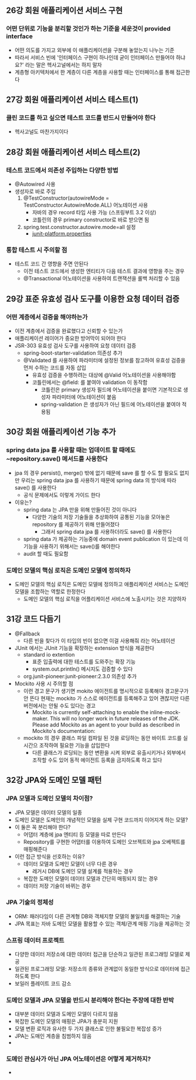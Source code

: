 ## 26강 회원 애플리케이션 서비스 구현
### 어떤 단위로 기능을 분리할 것인가 하는 기준을 세운것이 provided interface
- 어떤 의도를 가지고 외부에 이 애플리케이션을 구분해 놓았는지 나누는 기준
- 따라서 서비스 빈에 '인터페이스 구현이 하나인데 굳이 인터페이스 만들어야 하냐요?' 라는 말은 헥사고널에서는 하지 말자
- 계층형 아키텍처에서 한 계층이 다른 계층을 사용할 때는 인터페이스를 통해 접근한다

## 27강 회원 애플리케이션 서비스 테스트(1)
### 클린 코드를 하고 싶으면 테스트 코드를 반드시 만들어야 한다
- 헥사고널도 마찬가지이다

## 28강 회원 애플리케이션 서비스 테스트(2)

### 테스트 코드에서 의존성 주입하는 다양한 방법
- @Autowired 사용
- 생성자로 바로 주입
    1. @TestConstructor(autowireMode = TestConstructor.AutowireMode.ALL) 어노테이션 사용
        - 자바의 경우 record 타입 사용 가능 (스프링부트 3.2 이상)
        - 코틀린의 경우 primary constructor로 바로 받으면 됨
    2. spring.test.constructor.autowire.mode=all 설정
        - [junit-platform.properties](src/test/resources/junit-platform.properties)

### 통합 테스트 시 주의할 점

- 테스트 코드 간 영향을 주면 안된다
    - 이전 테스트 코드에서 생성한 엔티티가 다음 테스트 결과에 영향을 주는 경우
    - @Transactional 어노테이션을 사용하여 트랜잭션을 롤백 처리할 수 있음

## 29강 표준 유효성 검사 도구를 이용한 요청 데이터 검증

### 어떤 계층에서 검증을 해야하는가

- 이전 계층에서 검증을 완료했다고 신뢰할 수 있는가
- 애플리케이션 레이어가 중요한 방어막이 되어야 한다
- JSR-303 유효성 검사 도구를 사용하여 요청 데이터 검증
    - spring-boot-starter-validation 의존성 추가
    - @Validated 를 사용하여 파라미터에 설정된 정보를 참고하여 유효성 검증을 먼저 수하는 코드를 자동 삽입
        - 유효성 검증을 수행하려는 대상에 @Valid 어노테이션을 사용해야함
        - 코틀린에서는 @field: 를 붙여야 validation 이 동작함
            - 코틀린은 primary 생성자 필드에 어노테이션을 붙이면 기본적으로 생성자 파라미터에 어노테이션이 붙음
            - spring-validation 은 생성자가 아닌 필드에 어노테이션을 붙여야 적용됨

## 30강 회원 애플리케이션 기능 추가

### spring data jpa 를 사용할 때는 업데이트 할 때에도 ~repository.save() 메서드를 사용한다

- jpa 의 경우 persist(), merge() 밖에 없기 때문에 save 를 할 수도 할 필요도 없지만
  우리는 spring data jpa 를 사용하기 때문에 spring data 의 방식에 따라 save() 를 사용한다
    - 공식 문제에서도 이렇게 가이드 한다
- 이유는?
    - spring data 는 JPA 만을 위해 만들어진 것이 아니다
        - 다양한 기술의 저장 기술들을 추상화하여 공통된 기능을 모아놓은 repository 를 제공하기 위해 만들어졌다
            - 그래서 spring data jpa 를 사용하더라도 save() 를 사용한다
    - spring data 가 제공하는 기능중에 domain event publication 이 있는데 이 기능을 사용하기 위해서는 save()를 해야한다
    - audit 할 때도 필요함

### 도메인 모델의 핵심 로직은 도메인 모델에 정의하자

- 도메인 모델의 핵심 로직은 도메인 모델에 정의하고 애플리케이션 서비스는 도메인 모델을 조합하는 역할로 한정한다
    - 도메인 모델의 핵심 로직을 어플리케이션 서비스에 노출시키는 것은 지양하자

## 31강 코드 다듬기

- @Fallback
    - 다른 빈을 찾다가 이 타입의 빈이 없으면 이걸 사용해줘 라는 어노테이션
- JUnit 에서는 JUnit 기능을 확장하는 extension 방식을 제공한다
    - standard io extention
        - 표준 입출력에 대한 테스트를 도와주는 확장 기능
        - system.out.println() 메시지도 검증할 수 있다
    - org.junit-pioneer:junit-pioneer:2.3.0 의존성 추가
- Mockito 사용 시 주의할 점
    - 이런 경고 문구가 생기면 mokito 에이전트를 명시적으로 등록해야 경고문구가 안 뜬다
      현재는 mockito 가 스스로 에이전트를 등록해주고 있어 괜찮지만 다른 버전에서는 안될 수도 있다는 경고
        - Mockito is currently self-attaching to enable the inline-mock-maker. This will no longer work in future
          releases of the JDK. Please add Mockito as an agent to your build as described in Mockito's documentation:
    - mockito 의 경우 클래스 파일 컴파일 된 것을 로딩하는 동안 바이트 코드를 실시간으 조작하여 필요한 기능을 삽입한다
        - 다른 클래스가 로딩되는 동안 변환을 시켜 외부로 유출시키거나 외부에서 조작할 수도 있어 동적 에이전트 등록을 금지하도록 하고 있다

## 32강 JPA와 도메인 모델 패턴

### JPA 모델과 도메인 모델의 차이점?

- JPA 모델은 데이터 모델의 일종
- 도메인 모델은 도메인의 개념적인 모델을 실제 구현 코드까지 이어지게 하는 모델?
- 이 둘은 꼭 분리해야 한다?
    - 어댑터 계층에 jpa 엔티티 등 모델을 따로 만든다
    - Repository를 구현한 어댑터를 이용하여 도메인 오브젝트와 jpa 오베젝트를 매핑해준다
- 이런 접근 방식을 선호하는 이유?
    - 데이터 모델과 도메인 모델이 너무 다른 경우
        - 레거시 DB에 도메인 모델 설계를 적용하는 경우
    - 복잡한 도메인 모델이 데이터 모델과 간단히 매핑되지 않는 경우
    - 데이터 저장 기술이 바뀌는 경우

### JPA 기술의 정체성

- ORM: 패러다임이 다른 관계형 DB와 객체지향 모델의 불일치를 해결하는 기술
- JPA 목표는 자바 도메인 모델을 활용할 수 있는 객체/관계 매핑 기능을 제공하는 것

### 스프링 데이터 프로젝트

- 다양한 데이터 저장소에 대한 데이터 접근을 단순하고 일관된 프로그래밍 모델로 제공
- 일관된 프로그래밍 모델: 저장소의 종류와 관계없이 동일한 방식으로 데이터에 접근하도록 한다
- 보일러 플레이트 코드 감소

### 도메인 모델과 JPA 모델을 반드시 분리해야 한다는 주장에 대한 반박

- 대부분 데이터 모델과 도메인 모델이 다르지 않음
- 복잡한 도메인 모델의 매핑은 JPA가 충분히 지원
- 모델 변환 로직과 유사한 두 가지 클래스로 인한 불필요한 복잡성 증가
- JPA는 도매인 계층을 침범하지 않음
-

### 도메인 관심사가 아닌 JPA 어노테이션은 어떻게 제거하지?
- 
